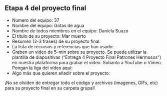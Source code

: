## Etapa 4 del proyecto final

- Numero del equipo: 37
- Nombre del equipo: Gotas de agua
- Nombre de todos miembros en el equipo: Daniela Suazo
- El título de su proyecto: Mar muerto
- Resumen (2-3 frases) de su proyecto final: 
- La lista de recursos y referencias que han usado:
- Graben un video de 5-min sobre su proyecto. Se puede utilizar la plantilla de diapositivas (“Entrega 4 Proyecto Final Patrones Hermosos”) en nuestra plataforma para grabar el video. Subanlo a YouTube o Vimeo. Pongan la liga del vídeo aquí: 
- Algo más que quieren añadir sobre el proyecto:

¡No se olviden de entregar todo el código y archivos (imagenes, GIFs, etc) para su proyecto final en su carpeta grupal!
